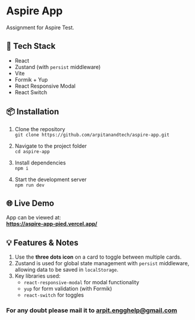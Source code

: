 # Aspire App

Assignment for Aspire Test.

## 🚀 Tech Stack

- React
- Zustand (with `persist` middleware)
- Vite
- Formik + Yup
- React Responsive Modal
- React Switch

## 📦 Installation

1. Clone the repository  
   `git clone https://github.com/arpitanandtech/aspire-app.git`

2. Navigate to the project folder  
   `cd aspire-app`

3. Install dependencies  
   `npm i`

4. Start the development server  
   `npm run dev`

## 🌐 Live Demo

App can be viewed at:  
**https://aspire-app-pied.vercel.app/**

## 💡 Features & Notes

1. Use the **three dots icon** on a card to toggle between multiple cards.
2. Zustand is used for global state management with `persist` middleware,
   allowing data to be saved in `localStorage`.
3. Key libraries used:
   - `react-responsive-modal` for modal functionality
   - `yup` for form validation (with Formik)
   - `react-switch` for toggles

### For any doubt please mail it to arpit.engghelp@gmail.com
